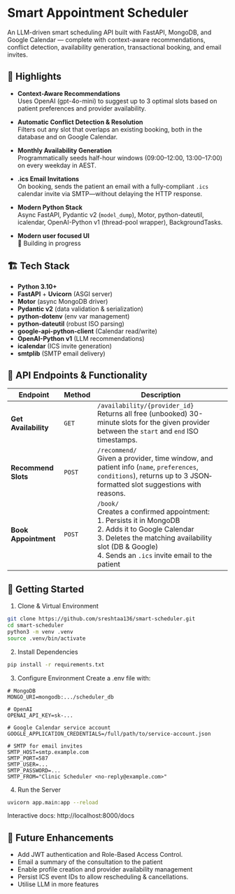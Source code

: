 # Smart Appointment Scheduler

An LLM-driven smart scheduling API built with FastAPI, MongoDB, and Google Calendar — complete with context-aware recommendations, conflict detection, availability generation, transactional booking, and email invites.



## 🚀 Highlights

- **Context-Aware Recommendations**  
  Uses OpenAI (gpt-4o-mini) to suggest up to 3 optimal slots based on patient preferences and provider availability.

- **Automatic Conflict Detection & Resolution**  
  Filters out any slot that overlaps an existing booking, both in the database and on Google Calendar.

- **Monthly Availability Generation**  
  Programmatically seeds half-hour windows (09:00–12:00, 13:00–17:00) on every weekday in AEST.

- **.ics Email Invitations**  
  On booking, sends the patient an email with a fully-compliant `.ics` calendar invite via SMTP—without delaying the HTTP response.

- **Modern Python Stack**  
  Async FastAPI, Pydantic v2 (`model_dump`), Motor, python-dateutil, icalendar, OpenAI-Python v1 (thread-pool wrapper), BackgroundTasks.

- **Modern user focused UI**  
  🚧 Building in progress   


## 🏗 Tech Stack

- **Python 3.10+**  
- **FastAPI** + **Uvicorn** (ASGI server)  
- **Motor** (async MongoDB driver)  
- **Pydantic v2** (data validation & serialization)  
- **python-dotenv** (env var management)  
- **python-dateutil** (robust ISO parsing)  
- **google-api-python-client** (Calendar read/write)  
- **OpenAI-Python v1** (LLM recommendations)  
- **icalendar** (ICS invite generation)  
- **smtplib** (SMTP email delivery)


## 📡 API Endpoints & Functionality

| Endpoint                                         | Method | Description                                                                                                                                                       |
|--------------------------------------------------|--------|-------------------------------------------------------------------------------------------------------------------------------------------------------------------|
| **Get Availability**                             | `GET`  | `/availability/{provider_id}`<br>Returns all free (unbooked) 30-minute slots for the given provider between the `start` and `end` ISO timestamps.                  |
| **Recommend Slots**                              | `POST` | `/recommend/`<br>Given a provider, time window, and patient info (`name`, `preferences`, `conditions`), returns up to 3 JSON‐formatted slot suggestions with reasons. |
| **Book Appointment**                             | `POST` | `/book/`<br>Creates a confirmed appointment:<br>1. Persists it in MongoDB<br>2. Adds it to Google Calendar<br>3. Deletes the matching availability slot (DB & Google)<br>4. Sends an `.ics` invite email to the patient |


## 🔧 Getting Started
1. Clone & Virtual Environment
```bash
git clone https://github.com/sreshtaa136/smart-scheduler.git
cd smart-scheduler
python3 -m venv .venv
source .venv/bin/activate
```
2. Install Dependencies
```bash
pip install -r requirements.txt
```
3. Configure Environment
Create a .env file with:
```dotenv
# MongoDB
MONGO_URI=mongodb:.../scheduler_db

# OpenAI
OPENAI_API_KEY=sk-...

# Google Calendar service account
GOOGLE_APPLICATION_CREDENTIALS=/full/path/to/service-account.json

# SMTP for email invites
SMTP_HOST=smtp.example.com
SMTP_PORT=587
SMTP_USER=...
SMTP_PASSWORD=...
SMTP_FROM="Clinic Scheduler <no-reply@example.com>"
```
4. Run the Server
```bash
uvicorn app.main:app --reload
```

Interactive docs: http://localhost:8000/docs


## 🚧 Future Enhancements
- Add JWT authentication and Role-Based Access Control.
- Email a summary of the consultation to the patient 
- Enable profile creation and provider availability management
- Persist ICS event IDs to allow rescheduling & cancellations.
- Utilise LLM in more features